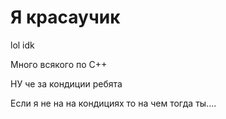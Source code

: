
# Я красаучик
lol idk

Много всякого по C++

НУ че за кондиции ребята

Если я не на на кондициях то на чем тогда ты....

